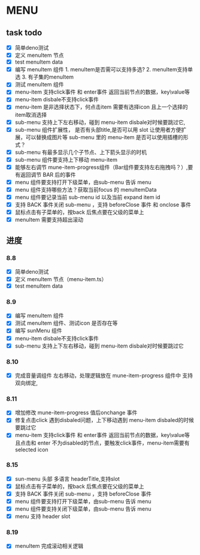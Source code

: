# MENU

## task todo
- [x] 简单deno测试
- [x] 定义 menuItem 节点
- [x] test menuItem data
- [x] 编写 menuItem 组件
      1. menuItem是否需可以支持多选?
      2. menuItem支持单选
      3. 有子集的menuItem
- [x] 测试 menuItem 组件
- [x] menu-item 支持click事件 和 enter事件 返回当前节点的数据，key\value等
- [x] menu-item disbale不支持click事件
- [x] menu-item 是非选择状态下，何点击item 需要有选择icon 且上一个选择的item取消选择
- [x] sub-menu 支持上下左右移动，碰到 menu-item  disbale对时候要跳过它,
- [x] sub-menu 组件扩展性，
      是否有头部title,是否可以用 slot 让使用者方便扩展，可以替换成图片等
      sub-menu 里的 menu-item 是否可以使用插槽的形式？
- [x] sub-menu 有最多显示几个子节点、上下箭头显示的时机
- [x] sub-menu 组件要支持上下移动 menu-item 
- [x] 能够左右调节 mune-item-progress组件（Bar组件要支持左右拖拽吗？）,要有返回调节 BAR 后的事件
- [x] menu 组件要支持打开下级菜单，由sub-menu 告诉 menu
- [x] menu 组件支持哪些方法？获取当前focus 的 menuItemData
- [x] menu 组件要记录当前 sub-menu id 以及当前 expand item id
- [x] 支持 BACK 事件关闭 sub-menu ，支持 beforeClose 事件 和 onclose 事件
- [x] 鼠标点击有子菜单的，按back 后焦点要在父级的菜单上
- [x] menuItem 需要支持超出滚动
## 进度

### 8.8
- [x] 简单deno测试
- [x] 定义 menuItem 节点（menu-item.ts）
- [x] test menuItem data

### 8.9
- [x] 编写 menuItem 组件
- [x] 测试 menuItem 组件、测试icon 是否存在等
- [x] 编写 sunMenu 组件
- [x] menu-item disbale不支持click事件
- [x] sub-menu 支持上下左右移动，碰到 menu-item disbale对时候要跳过它

### 8.10
- [x] 完成音量调组件 左右移动，处理逻辑放在 mune-item-progress 组件中
      支持双向绑定,

### 8.11
- [x] 增加修改 mune-item-progress 值后onchange 事件
- [x] 修复点击click 遇到disbaled问题，上下移动遇到 menu-item disbaled的时候要跳过它
- [x] menu-item 支持click事件 和 enter事件 返回当前节点的数据，key\value等
      且点击和 enter 不为disabled的节点，要触发click事件，menu-item需要有selected icon
### 8.15
- [x] sun-menu 头部 多语言 headerTitle,支持slot
- [x] 鼠标点击有子菜单的，按back 后焦点要在父级的菜单上
- [x] 支持 BACK 事件关闭 sub-menu ，支持 beforeClose 事件 
- [x] menu 组件要支持打开下级菜单，由sub-menu 告诉 menu
- [x] menu 组件要支持关闭下级菜单，由sub-menu 告诉 menu
- [x] menu 支持 header slot

### 8.19
- [x] menuItem 完成滚动相关逻辑
